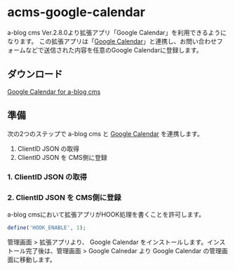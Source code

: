 # acms-google-calendar
a-blog cms Ver.2.8.0より拡張アプリ「Google Calendar」を利用できるようになります。 この拡張アプリは「[Google Calendar](https://www.google.com/calendar/about/)」と連携し、お問い合わせフォームなどで送信された内容を任意のGoogle Calendarに登録します。

## ダウンロード
[Google Calendar for a-blog cms](https://github.com/appleple/acms-google-calendar/raw/master/build/GoogleCalendar.zip)

## 準備
次の2つのステップで a-blog cms と [Google Calendar](https://www.google.com/calnedar/about/) を連携します。

1. ClientID JSON の取得
2. ClientID JSON を CMS側に登録

### 1. ClientID JSON の取得
### 2. ClientID JSON を CMS側に登録
a-blog cmsにおいて拡張アプリがHOOK処理を書くことを許可します。
```php
define('HOOK_ENABLE', 1);
```
管理画面 > 拡張アプリより、 Google Calendar をインストールします。インストール完了後は、管理画面 > Google Calnedar より Google Calendar の管理画面に移動します。
